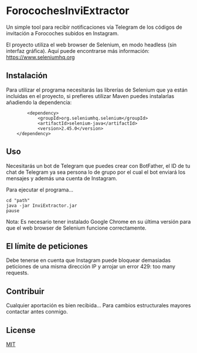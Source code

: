 # ForocochesInviExtractor

Un simple tool para recibir notificaciones vía Telegram de los códigos de invitación a Forocoches subidos en Instagram.

El proyecto utiliza el web browser de Selenium, en modo headless (sin interfaz gráfica). Aquí puede encontrarse más información: https://www.seleniumhq.org


## Instalación

Para utilizar el programa necesitarás las librerías de Selenium que ya están incluidas en el proyecto, si prefieres utilizar Maven puedes instalarlas añadiendo la dependencia:

```        
        <dependency>				
            <groupId>org.seleniumhq.selenium</groupId>								
            <artifactId>selenium-java</artifactId>								
            <version>2.45.0</version>								
	</dependency>				
```

## Uso

Necesitarás un bot de Telegram que puedes crear con BotFather, el ID de tu chat de Telegram ya sea persona lo de grupo por el cual el bot enviará los mensajes y además una cuenta de Instagram.

Para ejecutar el programa...


```        
cd "path"
java -jar InviExtractor.jar
pause	
```

Nota: Es necesario tener instalado Google Chrome en su última versión para que el web browser de Selenium funcione correctamente.

## El límite de peticiones
Debe tenerse en cuenta que Instagram puede bloquear demasiadas peticiones de una misma dirección IP y arrojar un error 429: too many requests.

## Contribuir
Cualquier aportación es bien recibida... Para cambios estructurales mayores contactar antes conmigo.

## License
[MIT](https://choosealicense.com/licenses/mit/)
